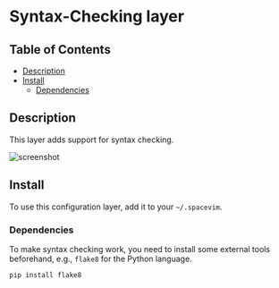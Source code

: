 # Syntax-Checking layer

## Table of Contents

<!-- vim-markdown-toc GFM -->
* [Description](#description)
* [Install](#install)
    * [Dependencies](#dependencies)

<!-- vim-markdown-toc -->

## Description

This layer adds support for syntax checking.

![screenshot](https://raw.githubusercontent.com/liuchengxu/img/master/space-vim/layers/ALE.png)

## Install

To use this configuration layer, add it to your `~/.spacevim`.

### Dependencies

To make syntax checking work, you need to install some external tools beforehand, e.g., `flake8` for the Python language.

```
pip install flake8
```
